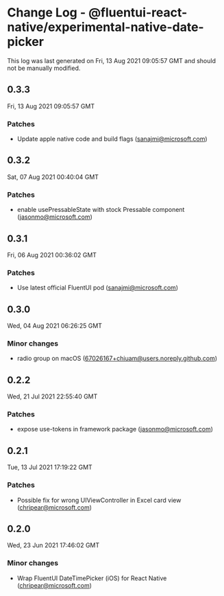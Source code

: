 # Change Log - @fluentui-react-native/experimental-native-date-picker

This log was last generated on Fri, 13 Aug 2021 09:05:57 GMT and should not be manually modified.

<!-- Start content -->

## 0.3.3

Fri, 13 Aug 2021 09:05:57 GMT

### Patches

- Update apple native code and build flags (sanajmi@microsoft.com)

## 0.3.2

Sat, 07 Aug 2021 00:40:04 GMT

### Patches

- enable usePressableState with stock Pressable component (jasonmo@microsoft.com)

## 0.3.1

Fri, 06 Aug 2021 00:36:02 GMT

### Patches

- Use latest official FluentUI pod (sanajmi@microsoft.com)

## 0.3.0

Wed, 04 Aug 2021 06:26:25 GMT

### Minor changes

- radio group on macOS (67026167+chiuam@users.noreply.github.com)

## 0.2.2

Wed, 21 Jul 2021 22:55:40 GMT

### Patches

- expose use-tokens in framework package (jasonmo@microsoft.com)

## 0.2.1

Tue, 13 Jul 2021 17:19:22 GMT

### Patches

- Possible fix for wrong UIViewController in Excel card view (chripear@microsoft.com)

## 0.2.0

Wed, 23 Jun 2021 17:46:02 GMT

### Minor changes

- Wrap FluentUI DateTimePicker (iOS) for React Native (chripear@microsoft.com)
